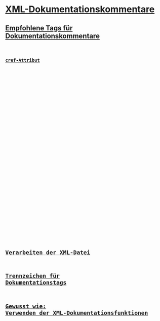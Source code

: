 # [XML-Dokumentationskommentare](xml-documentation-comments.md)
## [Empfohlene Tags für Dokumentationskommentare](recommended-tags-for-documentation-comments.md)
### [<c>](code-inline.md)
### [<code>](code.md)
### [cref-Attribut](cref-attribute.md)
### [<example>](example.md)
### [<exception>](exception.md)
### [<include>](include.md)
### [<list>](list.md)
### [<para>](para.md)
### [<param>](param.md)
### [<paramref>](paramref.md)
### [<permission>](permission.md)
### [<remarks>](remarks.md)
### [<returns>](returns.md)
### [<see>](see.md)
### [<seealso>](seealso.md)
### [<summary>](summary.md)
### [<typeparam>](typeparam.md)
### [<typeparamref>](typeparamref.md)
### [<value>](value.md)
## [Verarbeiten der XML-Datei](processing-the-xml-file.md)
## [Trennzeichen für Dokumentationstags](delimiters-for-documentation-tags.md)
## [Gewusst wie: Verwenden der XML-Dokumentationsfunktionen](how-to-use-the-xml-documentation-features.md)
